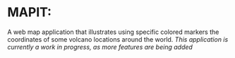 # MAPIT:
A web map application that illustrates using specific colored markers the coordinates of some volcano locations around
the world. <i>This application is currently a work in progress, as more features are being added </i>
